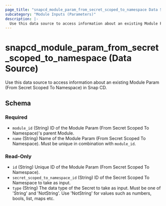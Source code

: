 ```yaml
---
page_title: "snapcd_module_param_from_secret_scoped_to_namespace Data Source - snapcd"
subcategory: "Module Inputs (Parameters)"
description: |-
  Use this data source to access information about an existing Module Param (From Secret Scoped To Namespace) in Snap CD.
---
```


# snapcd_module_param_from_secret_scoped_to_namespace (Data Source)

Use this data source to access information about an existing Module Param (From Secret Scoped To Namespace) in Snap CD.




<!-- schema generated by tfplugindocs -->
## Schema

### Required

- `module_id` (String) ID of the Module Param (From Secret Scoped To Namespace)'s parent Module.
- `name` (String) Name of the Module Param (From Secret Scoped To Namespace).  Must be unique in combination with `module_id`.

### Read-Only

- `id` (String) Unique ID of the Module Param (From Secret Scoped To Namespace).
- `secret_scoped_to_namespace_id` (String) ID of the Secret Scoped To Namespace to take as input.
- `type` (String) The data type of the Secret to take as input. Must be one of 'String' and 'NotString'. Use 'NotString' for values such as numbers, bools, list, maps etc.
